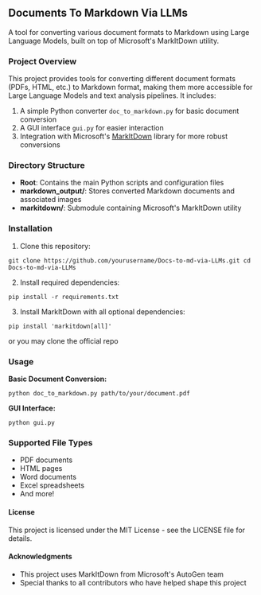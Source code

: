 ## Documents To Markdown Via LLMs
A tool for converting various document formats to Markdown using Large Language Models, built on top of Microsoft's MarkItDown utility.

### Project Overview
This project provides tools for converting different document formats (PDFs, HTML, etc.) to Markdown format, making them more accessible for Large Language Models and text analysis pipelines. It includes:

1. A simple Python converter `doc_to_markdown.py` for basic document conversion
2. A GUI interface `gui.py` for easier interaction
3. Integration with Microsoft's [MarkItDown](https://github.com/microsoft/markitdown) library for more robust conversions

### Directory Structure
- **Root**: Contains the main Python scripts and configuration files
- **markdown_output/**: Stores converted Markdown documents and associated images
- **markitdown/**: Submodule containing Microsoft's MarkItDown utility
### Installation
1. Clone this repository:

`
git clone https://github.com/yourusername/Docs-to-md-via-LLMs.git
cd Docs-to-md-via-LLMs
`

2. Install required dependencies:

`pip install -r requirements.txt`

3. Install MarkItDown with all optional dependencies:

`pip install 'markitdown[all]'`

 or you may clone the official repo
### Usage
**Basic Document Conversion:**

`python doc_to_markdown.py path/to/your/document.pdf`

**GUI Interface:**

`python gui.py`

### Supported File Types
- PDF documents
- HTML pages
- Word documents
- Excel spreadsheets
- And more!

#### License
This project is licensed under the MIT License - see the LICENSE file for details.

#### Acknowledgments
- This project uses MarkItDown from Microsoft's AutoGen team
- Special thanks to all contributors who have helped shape this project